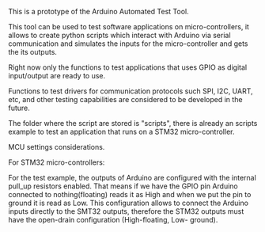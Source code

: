 This is a prototype of the Arduino Automated Test Tool.

This tool can be used to test software applications on micro-controllers, it allows to create python scripts
which interact with Arduino via serial communication and simulates the inputs for the micro-controller and 
gets the its outputs.

Right now only the functions to test applications that uses GPIO as digital input/output are ready to use.

Functions to test drivers for communication protocols such SPI, I2C, UART, etc, and other testing capabilities
are considered to be developed in the future.

The folder where the script are stored is "scripts", there is already an scripts example to test an application
that runs on a STM32 micro-controller.

MCU settings considerations.

For STM32 micro-controllers:

For the test example, the outputs of Arduino are configured with the internal pull_up resistors enabled.
That means if we have the GPIO pin Arduino connected to nothing(floating) reads it as High and when we put the pin to
ground it is read as Low. This configuration allows to connect the Arduino inputs directly to the SMT32 outputs, therefore
the STM32 outputs must have the open-drain configuration (High-floating, Low- ground).

